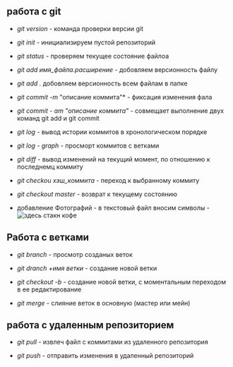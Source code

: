 ## работа с git

* *git version* - команда проверки версии git

* *git init* - инициализируем пустой репозиторий 

* *git status* - проверяем текущее состояние файлоа

* *git add имя_файла.расширение* - добовляем версионность файлу

* *git add .* добовляем версионность всем файлам в папке

* *git commit -m* "описание коммита"* - фиксация изменения фала 

* *git commit - am "описание коммита"* - совмещает выполнение двух команд git add и git commit

* *git log* - вывод истории коммитов в хронологическом порядке

* *git log - graph* - просморт коммитов с ветками

* *git diff* - вывод изменений на текущий момент, по отношению к последнемц коммиту

* *git checkou хэш_коммита* - переход к выбранному коммиту

* *git checkout master* - возврат к текущему состоянию

* добавление Фотографий - в текстовый файл вносим символы - 
![здесь стакн кофе](kofe.jpg.jpg) 


## Работа с ветками

* *git branch* - просмотр созданых веток

* *git dranch +имя ветки* - создание новой ветки

* *git checkout -b* - создание новой ветки, с моментальным переходом в ее редактирование

* *git merge* - слияние веток в основную (мастер или мейн)

## работа с удаленным репозиторием

* *git pull* - извлеч файл с коммитами из удаленного репозитория

* *git push* - отправить изменения в удаленный репозиторий

